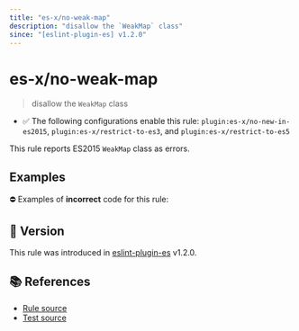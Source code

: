 ```yaml
---
title: "es-x/no-weak-map"
description: "disallow the `WeakMap` class"
since: "[eslint-plugin-es] v1.2.0"
---
```


# es-x/no-weak-map
> disallow the `WeakMap` class

- ✅ The following configurations enable this rule: `plugin:es-x/no-new-in-es2015`, `plugin:es-x/restrict-to-es3`, and `plugin:es-x/restrict-to-es5`

This rule reports ES2015 `WeakMap` class as errors.

## Examples

⛔ Examples of **incorrect** code for this rule:

<eslint-playground type="bad" code="/*eslint es-x/no-weak-map: error */
let map = new WeakMap()
" />

## 🚀 Version

This rule was introduced in [eslint-plugin-es] v1.2.0.

[eslint-plugin-es]: https://github.com/mysticatea/eslint-plugin-es

## 📚 References

- [Rule source](https://github.com/ota-meshi/eslint-plugin-es-x/blob/master/lib/rules/no-weak-map.js)
- [Test source](https://github.com/ota-meshi/eslint-plugin-es-x/blob/master/tests/lib/rules/no-weak-map.js)

